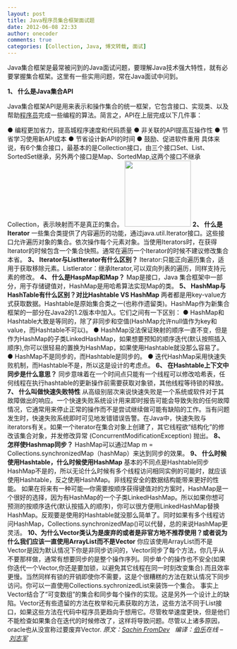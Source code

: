 ```yaml
---
layout: post
title: Java程序员集合框架面试题
date: 2012-06-08 22:33
author: onecoder
comments: true
categories: [Collection, Java, 博文转载, 面试]
---
```

<p align="center" style="text-align: left;">
	Java集合框架是最常被问到的Java面试问题，要理解Java技术强大特性，就有必要掌握集合框架。这里有一些实用问题，常在Java面试中问到。</p>
<p align="center" style="text-align: left;">
	<strong>1、 什么是Java集合API</strong></p>
<p align="center" style="text-align: left;">
	Java集合框架API是用来表示和操作集合的统一框架，它包含接口、实现类、以及帮助<a href="http://blog.jobbole.com/821/" title="程序员的本质">程序员</a>完成一些编程的算法。简言之，API在上层完成以下几件事：</p>
● 编程更加省力，提高城程序速度和代码质量 ●&nbsp;非关联的API提高互操作性 ●&nbsp;节省学习使用新API成本 ●&nbsp;节省设计新API的时间 ●&nbsp;鼓励、促进软件重用 具体来说，有6个集合接口，最基本的是Collection接口，由三个接口Set、List、SortedSet继承，另外两个接口是Map、SortedMap,这两个接口不继承Collection，表示映射而不是真正的集合。 <a href="http://blog.jobbole.com/wp-content/uploads/2012/05/interview-questions.jpg" rel="lightbox[19167]" title="interview-questions"><img alt="" height="150" src="http://blog.jobbole.com/wp-content/uploads/2012/05/interview-questions-150x150.jpg" title="interview-questions" width="150" /></a> <strong>2、 什么是Iterator</strong> 一些集合类提供了内容遍历的功能，通过java.util.Iterator接口。这些接口允许遍历对象的集合。依次操作每个元素对象。当使用Iterators时，在获得Iterator的时候包含一个集合快照。通常在遍历一个Iterator的时候不建议修改集合本省。 <strong>3、 Iterator与ListIterator有什么区别？</strong> Iterator:只能正向遍历集合，适用于获取移除元素。ListIerator：继承Iterator,可以双向列表的遍历，同样支持元素的修改。 <strong>4、 什么是HaspMap和Map？</strong> Map是接口，Java 集合框架中一部分，用于存储键值对，HashMap是用哈希算法实现Map的类。 <strong>5、 HashMap与HashTable有什么区别？对比Hashtable VS HashMap</strong> 两者都是用key-value方式获取数据。Hashtable是原始集合类之一(也称作遗留类)。HashMap作为新集合框架的一部分在Java2的1.2版本中加入。它们之间有一下区别： ●&nbsp;HashMap和Hashtable大致是等同的，除了非同步和空值(HashMap允许null值作为key和value，而Hashtable不可以)。 ●&nbsp;HashMap没法保证映射的顺序一直不变，但是作为HashMap的子类LinkedHashMap，如果想要预知的顺序迭代(默认按照插入顺序),你可以很轻易的置换为HashMap，如果使用Hashtable就没那么容易了。 ●&nbsp;HashMap不是同步的，而Hashtable是同步的。 ●&nbsp;迭代HashMap采用快速失败机制，而Hashtable不是，所以这是设计的考虑点。 <strong>6、 在Hashtable上下文中同步是什么意思？</strong> 同步意味着在一个时间点只能有一个线程可以修改哈希表，任何线程在执行hashtable的更新操作前需要获取对象锁，其他线程等待锁的释放。 <strong>7、 什么叫做快速失败特性</strong> 从高级别层次来说快速失败是一个系统或软件对于其故障做出的响应。一个快速失败系统设计用来即时报告可能会导致失败的任何故障情况，它通常用来停止正常的操作而不是尝试继续做可能有缺陷的工作。当有问题发生时，快速失败系统即时可见地发错错误告警。在Java中，快速失败与iterators有关。如果一个iterator在集合对象上创建了，其它线程欲&ldquo;结构化&rdquo;的修改该集合对象，并发修改异常 (ConcurrentModificationException) 抛出。 <strong>8、 怎样使Hashmap同步？</strong> HashMap可以通过Map m = Collections.synchronizedMap（hashMap）来达到同步的效果。 <strong>9、 什么时候使用Hashtable，什么时候使用HashMap</strong> 基本的不同点是Hashtable同步HashMap不是的，所以无论什么时候有多个线程访问相同实例的可能时，就应该使用Hashtable，反之使用HashMap。非线程安全的数据结构能带来更好的性能。 如果在将来有一种可能&mdash;你需要按顺序获得键值对的方案时，HashMap是一个很好的选择，因为有HashMap的一个子类LinkedHashMap。所以如果你想可预测的按顺序迭代(默认按插入的顺序)，你可以很方便用LinkedHashMap替换HashMap。反观要是使用的Hashtable就没那么简单了。同时如果有多个线程访问HashMap，Collections.synchronizedMap()可以代替，总的来说HashMap更灵活。 <strong>10、为什么Vector类认为是废弃的或者是非官方地不推荐使用？或者说为什么我们应该一直使用ArrayList而不是Vector</strong> 你应该使用ArrayList而不是Vector是因为默认情况下你是非同步访问的，Vector同步了每个方法，你几乎从不要那样做，通常有想要同步的是整个操作序列。同步单个的操作也不安全(如果你迭代一个Vector,你还是要加锁，以避免其它线程在同一时刻改变集合).而且效率更慢。当然同样有锁的开销即使你不需要，这是个很糟糕的方法在默认情况下同步访问。你可以一直使用Collections.sychronizedList来装饰一个集合。 事实上Vector结合了&ldquo;可变数组&rdquo;的集合和同步每个操作的实现。这是另外一个设计上的缺陷。Vector还有些遗留的方法在枚举和元素获取的方法，这些方法不同于List接口，如果这些方法在代码中程序员更趋向于想用它。尽管枚举速度更快，但是他们不能检查如果集合在迭代的时候修改了，这样将导致问题。尽管以上诸多原因，oracle也从没宣称过要废弃Vector. <cite>原文：<a href="http://www.fromdev.com/2008/05/java-collections-questions.html" rel="nofollow" target="_blank">Sachin FromDev</a>&nbsp; &nbsp;编译：<a href="http://www.jobbole.com/" target="_blank">伯乐</a>在线 &ndash;&nbsp;<a href="http://blog.jobbole.com/19167/" target="_blank">刘志军</a></cite>
